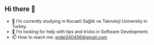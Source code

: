 ## Hi there 👋
- 🌱 I’m currently studying in Kocaeli Sağlık ve Teknoloji University in Turkey.
- 🤔 I’m looking for help with tips and tricks in Software Development.
- 📫 How to reach me: erdal340456@gmail.com
